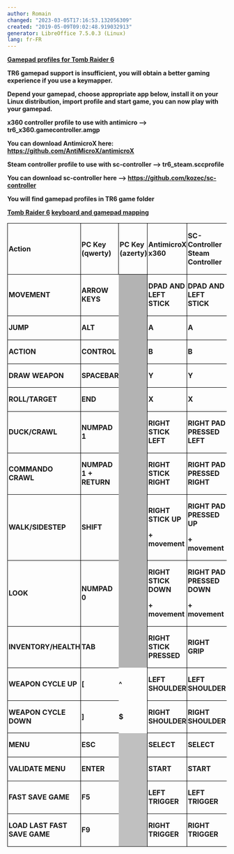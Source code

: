```yaml
---
author: Romain
changed: "2023-03-05T17:16:53.132056309"
created: "2019-05-09T09:02:48.919032913"
generator: LibreOffice 7.5.0.3 (Linux)
lang: fr-FR
---
```


<u>**Gamepad profiles for Tomb Raider 6**</u>

**TR6 gamepad support is insufficient, you will obtain a better gaming
experience if you use a keymapper.**

**Depend your gamepad, choose appropriate app below, install it on your
Linux distribution, import profile and start game, you can now play with
your gamepad.**

**x360 controller profile to use with antimicro -->
tr6_x360.gamecontroller.amgp**

**You can download AntimicroX here:
<https://github.com/AntiMicroX/antimicroX>**

**Steam controller profile to use with sc-controller -->
tr6_steam.sccprofile**

**You can download sc-controller here -->
<https://github.com/kozec/sc-controller>**

**You will find gamepad profiles in TR6 game folder**

**<u>Tomb Raider 6</u> <u>keyboard and gamepad mapping</u>**

<table width="751" data-cellpadding="2" data-cellspacing="0" style="background: transparent">
<tbody>
<tr class="odd">
<td width="123" height="16" style="border-top: 1.05pt solid #000000; border-bottom: 1.05pt solid #000000; border-left: 1.05pt solid #000000; border-right: none; padding-top: 0.05cm; padding-bottom: 0.05cm; padding-left: 0.05cm; padding-right: 0cm"><p><strong>Action</strong></p></td>
<td width="125" style="border-top: 1.05pt solid #000000; border-bottom: 1.05pt solid #000000; border-left: 1.05pt solid #000000; border-right: none; padding-top: 0.05cm; padding-bottom: 0.05cm; padding-left: 0.05cm; padding-right: 0cm"><p><strong>PC Key (qwerty)</strong></p></td>
<td width="105" style="border-top: 1.05pt solid #000000; border-bottom: 1.05pt solid #000000; border-left: 1.05pt solid #000000; border-right: none; padding-top: 0.05cm; padding-bottom: 0.05cm; padding-left: 0.05cm; padding-right: 0cm"><p><strong>PC Key (azerty)</strong></p></td>
<td width="172" style="border-top: 1.05pt solid #000000; border-bottom: 1.05pt solid #000000; border-left: 1.05pt solid #000000; border-right: none; padding-top: 0.05cm; padding-bottom: 0.05cm; padding-left: 0.05cm; padding-right: 0cm"><p><strong>AntimicroX x360</strong></p></td>
<td width="204" style="border: 1.05pt solid #000000; padding: 0.05cm"><p><strong>SC-Controller Steam Controller</strong></p></td>
</tr>
</tbody>
<tbody>
<tr class="odd">
<td width="123" height="17" style="border-top: none; border-bottom: 1.05pt solid #000000; border-left: 1.05pt solid #000000; border-right: none; padding-top: 0cm; padding-bottom: 0.05cm; padding-left: 0.05cm; padding-right: 0cm"><p><strong>MOVEMENT</strong></p></td>
<td width="125" style="border-top: none; border-bottom: 1.05pt solid #000000; border-left: 1.05pt solid #000000; border-right: none; padding-top: 0cm; padding-bottom: 0.05cm; padding-left: 0.05cm; padding-right: 0cm"><p><strong>ARROW KEYS</strong></p></td>
<td width="105" data-bgcolor="#b3b3b3" style="background: #b3b3b3; border: none; padding: 0cm"><p><br />
</p></td>
<td width="172" style="border-top: none; border-bottom: 1.05pt solid #000000; border-left: 1.05pt solid #000000; border-right: none; padding-top: 0cm; padding-bottom: 0.05cm; padding-left: 0.05cm; padding-right: 0cm"><p><strong>DPAD AND LEFT STICK</strong></p></td>
<td width="204" style="border-top: none; border-bottom: 1.05pt solid #000000; border-left: 1.05pt solid #000000; border-right: 1.05pt solid #000000; padding-top: 0cm; padding-bottom: 0.05cm; padding-left: 0.05cm; padding-right: 0.05cm"><p><strong>DPAD AND LEFT STICK</strong></p></td>
</tr>
<tr class="even">
<td width="123" height="17" style="border-top: none; border-bottom: 1.05pt solid #000000; border-left: 1.05pt solid #000000; border-right: none; padding-top: 0cm; padding-bottom: 0.05cm; padding-left: 0.05cm; padding-right: 0cm"><p><strong>JUMP</strong></p></td>
<td width="125" style="border-top: none; border-bottom: 1.05pt solid #000000; border-left: 1.05pt solid #000000; border-right: none; padding-top: 0cm; padding-bottom: 0.05cm; padding-left: 0.05cm; padding-right: 0cm"><p><strong>ALT</strong></p></td>
<td width="105" data-bgcolor="#b3b3b3" style="background: #b3b3b3; border: none; padding: 0cm"><p><br />
</p></td>
<td width="172" style="border-top: none; border-bottom: 1.05pt solid #000000; border-left: 1.05pt solid #000000; border-right: none; padding-top: 0cm; padding-bottom: 0.05cm; padding-left: 0.05cm; padding-right: 0cm"><p><strong>A</strong></p></td>
<td width="204" style="border-top: none; border-bottom: 1.05pt solid #000000; border-left: 1.05pt solid #000000; border-right: 1.05pt solid #000000; padding-top: 0cm; padding-bottom: 0.05cm; padding-left: 0.05cm; padding-right: 0.05cm"><p><strong>A</strong></p></td>
</tr>
<tr class="odd">
<td width="123" height="17" style="border-top: none; border-bottom: 1.05pt solid #000000; border-left: 1.05pt solid #000000; border-right: none; padding-top: 0cm; padding-bottom: 0.05cm; padding-left: 0.05cm; padding-right: 0cm"><p><strong>ACTION</strong></p></td>
<td width="125" style="border-top: none; border-bottom: 1.05pt solid #000000; border-left: 1.05pt solid #000000; border-right: none; padding-top: 0cm; padding-bottom: 0.05cm; padding-left: 0.05cm; padding-right: 0cm"><p><strong>CONTROL</strong></p></td>
<td width="105" data-bgcolor="#b3b3b3" style="background: #b3b3b3; border: none; padding: 0cm"><p><br />
</p></td>
<td width="172" style="border-top: none; border-bottom: 1.05pt solid #000000; border-left: 1.05pt solid #000000; border-right: none; padding-top: 0cm; padding-bottom: 0.05cm; padding-left: 0.05cm; padding-right: 0cm"><p><strong>B</strong></p></td>
<td width="204" style="border-top: none; border-bottom: 1.05pt solid #000000; border-left: 1.05pt solid #000000; border-right: 1.05pt solid #000000; padding-top: 0cm; padding-bottom: 0.05cm; padding-left: 0.05cm; padding-right: 0.05cm"><p><strong>B</strong></p></td>
</tr>
<tr class="even">
<td width="123" height="17" style="border-top: none; border-bottom: 1.05pt solid #000000; border-left: 1.05pt solid #000000; border-right: none; padding-top: 0cm; padding-bottom: 0.05cm; padding-left: 0.05cm; padding-right: 0cm"><p><strong>DRAW WEAPON</strong></p></td>
<td width="125" style="border-top: none; border-bottom: 1.05pt solid #000000; border-left: 1.05pt solid #000000; border-right: none; padding-top: 0cm; padding-bottom: 0.05cm; padding-left: 0.05cm; padding-right: 0cm"><p><strong>SPACEBAR</strong></p></td>
<td width="105" data-bgcolor="#b3b3b3" style="background: #b3b3b3; border: none; padding: 0cm"><p><br />
</p></td>
<td width="172" style="border-top: none; border-bottom: 1.05pt solid #000000; border-left: 1.05pt solid #000000; border-right: none; padding-top: 0cm; padding-bottom: 0.05cm; padding-left: 0.05cm; padding-right: 0cm"><p><strong>Y</strong></p></td>
<td width="204" style="border-top: none; border-bottom: 1.05pt solid #000000; border-left: 1.05pt solid #000000; border-right: 1.05pt solid #000000; padding-top: 0cm; padding-bottom: 0.05cm; padding-left: 0.05cm; padding-right: 0.05cm"><p><strong>Y</strong></p></td>
</tr>
<tr class="odd">
<td width="123" height="17" style="border-top: none; border-bottom: 1.05pt solid #000000; border-left: 1.05pt solid #000000; border-right: none; padding-top: 0cm; padding-bottom: 0.05cm; padding-left: 0.05cm; padding-right: 0cm"><p><strong>ROLL/TARGET</strong></p></td>
<td width="125" style="border-top: none; border-bottom: 1.05pt solid #000000; border-left: 1.05pt solid #000000; border-right: none; padding-top: 0cm; padding-bottom: 0.05cm; padding-left: 0.05cm; padding-right: 0cm"><p><strong>END</strong></p></td>
<td width="105" data-bgcolor="#b3b3b3" style="background: #b3b3b3; border: none; padding: 0cm"><p><br />
</p></td>
<td width="172" style="border-top: none; border-bottom: 1.05pt solid #000000; border-left: 1.05pt solid #000000; border-right: none; padding-top: 0cm; padding-bottom: 0.05cm; padding-left: 0.05cm; padding-right: 0cm"><p><strong>X</strong></p></td>
<td width="204" style="border-top: none; border-bottom: 1.05pt solid #000000; border-left: 1.05pt solid #000000; border-right: 1.05pt solid #000000; padding-top: 0cm; padding-bottom: 0.05cm; padding-left: 0.05cm; padding-right: 0.05cm"><p><strong>X</strong></p></td>
</tr>
<tr class="even">
<td width="123" height="17" style="border-top: none; border-bottom: 1.05pt solid #000000; border-left: 1.05pt solid #000000; border-right: none; padding-top: 0cm; padding-bottom: 0.05cm; padding-left: 0.05cm; padding-right: 0cm"><p><strong>DUCK/CRAWL</strong></p></td>
<td width="125" style="border-top: none; border-bottom: 1.05pt solid #000000; border-left: 1.05pt solid #000000; border-right: none; padding-top: 0cm; padding-bottom: 0.05cm; padding-left: 0.05cm; padding-right: 0cm"><p><strong>NUMPAD 1</strong></p></td>
<td width="105" data-bgcolor="#b3b3b3" style="background: #b3b3b3; border: none; padding: 0cm"><p><br />
</p></td>
<td width="172" style="border-top: none; border-bottom: 1.05pt solid #000000; border-left: 1.05pt solid #000000; border-right: none; padding-top: 0cm; padding-bottom: 0.05cm; padding-left: 0.05cm; padding-right: 0cm"><p><strong>RIGHT STICK LEFT</strong></p></td>
<td width="204" style="border-top: none; border-bottom: 1.05pt solid #000000; border-left: 1.05pt solid #000000; border-right: 1.05pt solid #000000; padding-top: 0cm; padding-bottom: 0.05cm; padding-left: 0.05cm; padding-right: 0.05cm"><p><strong>RIGHT PAD PRESSED LEFT</strong></p></td>
</tr>
<tr class="odd">
<td width="123" height="17" style="border-top: none; border-bottom: 1.05pt solid #000000; border-left: 1.05pt solid #000000; border-right: none; padding-top: 0cm; padding-bottom: 0.05cm; padding-left: 0.05cm; padding-right: 0cm"><p><strong>COMMANDO CRAWL</strong></p></td>
<td width="125" style="border-top: none; border-bottom: 1.05pt solid #000000; border-left: 1.05pt solid #000000; border-right: none; padding-top: 0cm; padding-bottom: 0.05cm; padding-left: 0.05cm; padding-right: 0cm"><p><strong>NUMPAD 1 + RETURN</strong></p></td>
<td width="105" data-bgcolor="#b3b3b3" style="background: #b3b3b3; border: none; padding: 0cm"><p><br />
</p></td>
<td width="172" style="border-top: none; border-bottom: 1.05pt solid #000000; border-left: 1.05pt solid #000000; border-right: none; padding-top: 0cm; padding-bottom: 0.05cm; padding-left: 0.05cm; padding-right: 0cm"><p><strong>RIGHT STICK RIGHT</strong></p></td>
<td width="204" style="border-top: none; border-bottom: 1.05pt solid #000000; border-left: 1.05pt solid #000000; border-right: 1.05pt solid #000000; padding-top: 0cm; padding-bottom: 0.05cm; padding-left: 0.05cm; padding-right: 0.05cm"><p><strong>RIGHT PAD PRESSED RIGHT</strong></p></td>
</tr>
<tr class="even">
<td width="123" height="17" style="border-top: none; border-bottom: 1.05pt solid #000000; border-left: 1.05pt solid #000000; border-right: none; padding-top: 0cm; padding-bottom: 0.05cm; padding-left: 0.05cm; padding-right: 0cm"><p><strong>WALK/SIDESTEP</strong></p></td>
<td width="125" style="border-top: none; border-bottom: 1.05pt solid #000000; border-left: 1.05pt solid #000000; border-right: none; padding-top: 0cm; padding-bottom: 0.05cm; padding-left: 0.05cm; padding-right: 0cm"><p><strong>SHIFT</strong></p></td>
<td width="105" data-bgcolor="#b3b3b3" style="background: #b3b3b3; border: none; padding: 0cm"><p><br />
</p></td>
<td width="172" style="border-top: none; border-bottom: 1.05pt solid #000000; border-left: 1.05pt solid #000000; border-right: none; padding-top: 0cm; padding-bottom: 0.05cm; padding-left: 0.05cm; padding-right: 0cm"><p><strong>RIGHT STICK UP</strong></p>
<p><strong>+ movement</strong></p></td>
<td width="204" style="border-top: none; border-bottom: 1.05pt solid #000000; border-left: 1.05pt solid #000000; border-right: 1.05pt solid #000000; padding-top: 0cm; padding-bottom: 0.05cm; padding-left: 0.05cm; padding-right: 0.05cm"><p><strong>RIGHT PAD PRESSED UP</strong></p>
<p><strong>+ movement</strong></p></td>
</tr>
<tr class="odd">
<td width="123" height="17" style="border-top: none; border-bottom: 1.05pt solid #000000; border-left: 1.05pt solid #000000; border-right: none; padding-top: 0cm; padding-bottom: 0.05cm; padding-left: 0.05cm; padding-right: 0cm"><p><strong>LOOK</strong></p></td>
<td width="125" style="border-top: none; border-bottom: 1.05pt solid #000000; border-left: 1.05pt solid #000000; border-right: none; padding-top: 0cm; padding-bottom: 0.05cm; padding-left: 0.05cm; padding-right: 0cm"><p><strong>NUMPAD 0</strong></p></td>
<td width="105" data-bgcolor="#b3b3b3" style="background: #b3b3b3; border: none; padding: 0cm"><p><br />
</p></td>
<td width="172" style="border-top: none; border-bottom: 1.05pt solid #000000; border-left: 1.05pt solid #000000; border-right: none; padding-top: 0cm; padding-bottom: 0.05cm; padding-left: 0.05cm; padding-right: 0cm"><p><strong>RIGHT STICK DOWN</strong></p>
<p><strong>+ movement</strong></p></td>
<td width="204" style="border-top: none; border-bottom: 1.05pt solid #000000; border-left: 1.05pt solid #000000; border-right: 1.05pt solid #000000; padding-top: 0cm; padding-bottom: 0.05cm; padding-left: 0.05cm; padding-right: 0.05cm"><p><strong>RIGHT PAD PRESSED DOWN</strong></p>
<p><strong>+ movement</strong></p></td>
</tr>
<tr class="even">
<td width="123" height="17" style="border-top: none; border-bottom: 1.05pt solid #000000; border-left: 1.05pt solid #000000; border-right: none; padding-top: 0cm; padding-bottom: 0.05cm; padding-left: 0.05cm; padding-right: 0cm"><p><strong>INVENTORY/HEALTH</strong></p></td>
<td width="125" style="border-top: none; border-bottom: 1.05pt solid #000000; border-left: 1.05pt solid #000000; border-right: none; padding-top: 0cm; padding-bottom: 0.05cm; padding-left: 0.05cm; padding-right: 0cm"><p><strong>TAB</strong></p></td>
<td width="105" data-bgcolor="#b3b3b3" style="background: #b3b3b3; border: none; padding: 0cm"><p><br />
</p></td>
<td width="172" style="border-top: none; border-bottom: 1.05pt solid #000000; border-left: 1.05pt solid #000000; border-right: none; padding-top: 0cm; padding-bottom: 0.05cm; padding-left: 0.05cm; padding-right: 0cm"><p><strong>RIGHT STICK PRESSED</strong></p></td>
<td width="204" style="border-top: none; border-bottom: 1.05pt solid #000000; border-left: 1.05pt solid #000000; border-right: 1.05pt solid #000000; padding-top: 0cm; padding-bottom: 0.05cm; padding-left: 0.05cm; padding-right: 0.05cm"><p><strong>RIGHT GRIP</strong></p></td>
</tr>
<tr class="odd" style="background: transparent">
<td width="123" height="17" style="border-top: none; border-bottom: 1.05pt solid #000000; border-left: 1.05pt solid #000000; border-right: none; padding-top: 0cm; padding-bottom: 0.05cm; padding-left: 0.05cm; padding-right: 0cm"><p><strong>WEAPON CYCLE UP</strong></p></td>
<td width="125" style="border-top: none; border-bottom: 1.05pt solid #000000; border-left: 1.05pt solid #000000; border-right: none; padding-top: 0cm; padding-bottom: 0.05cm; padding-left: 0.05cm; padding-right: 0cm"><p><strong>[</strong></p></td>
<td width="105" style="background: transparent; border: none; padding: 0cm"><p><strong>^</strong></p></td>
<td width="172" style="border-top: none; border-bottom: 1.05pt solid #000000; border-left: 1.05pt solid #000000; border-right: none; padding-top: 0cm; padding-bottom: 0.05cm; padding-left: 0.05cm; padding-right: 0cm"><p><strong>LEFT SHOULDER</strong></p></td>
<td width="204" style="border-top: none; border-bottom: 1.05pt solid #000000; border-left: 1.05pt solid #000000; border-right: 1.05pt solid #000000; padding-top: 0cm; padding-bottom: 0.05cm; padding-left: 0.05cm; padding-right: 0.05cm"><p><strong>LEFT SHOULDER</strong></p></td>
</tr>
<tr class="even" style="background: transparent">
<td width="123" height="17" style="border-top: none; border-bottom: 1.05pt solid #000000; border-left: 1.05pt solid #000000; border-right: none; padding-top: 0cm; padding-bottom: 0.05cm; padding-left: 0.05cm; padding-right: 0cm"><p><strong>WEAPON CYCLE DOWN</strong></p></td>
<td width="125" style="border-top: none; border-bottom: 1.05pt solid #000000; border-left: 1.05pt solid #000000; border-right: none; padding-top: 0cm; padding-bottom: 0.05cm; padding-left: 0.05cm; padding-right: 0cm"><p><strong>]</strong></p></td>
<td width="105" style="background: transparent; border: none; padding: 0cm"><p><strong>$</strong></p></td>
<td width="172" style="border-top: none; border-bottom: 1.05pt solid #000000; border-left: 1.05pt solid #000000; border-right: none; padding-top: 0cm; padding-bottom: 0.05cm; padding-left: 0.05cm; padding-right: 0cm"><p><strong>RIGHT SHOULDER</strong></p></td>
<td width="204" style="border-top: none; border-bottom: 1.05pt solid #000000; border-left: 1.05pt solid #000000; border-right: 1.05pt solid #000000; padding-top: 0cm; padding-bottom: 0.05cm; padding-left: 0.05cm; padding-right: 0.05cm"><p><strong>RIGHT SHOULDER</strong></p></td>
</tr>
<tr class="odd" style="background: transparent">
<td width="123" height="17" style="border-top: none; border-bottom: 1.05pt solid #000000; border-left: 1.05pt solid #000000; border-right: none; padding-top: 0cm; padding-bottom: 0.05cm; padding-left: 0.05cm; padding-right: 0cm"><p><strong>MENU</strong></p></td>
<td width="125" style="border-top: none; border-bottom: 1.05pt solid #000000; border-left: 1.05pt solid #000000; border-right: none; padding-top: 0cm; padding-bottom: 0.05cm; padding-left: 0.05cm; padding-right: 0cm"><p><strong>ESC</strong></p></td>
<td width="105" data-bgcolor="#c0c0c0" style="background: #c0c0c0; border: none; padding: 0cm"><p><br />
</p></td>
<td width="172" style="border-top: none; border-bottom: 1.05pt solid #000000; border-left: 1.05pt solid #000000; border-right: none; padding-top: 0cm; padding-bottom: 0.05cm; padding-left: 0.05cm; padding-right: 0cm"><p><strong>SELECT</strong></p></td>
<td width="204" style="border-top: none; border-bottom: 1.05pt solid #000000; border-left: 1.05pt solid #000000; border-right: 1.05pt solid #000000; padding-top: 0cm; padding-bottom: 0.05cm; padding-left: 0.05cm; padding-right: 0.05cm"><p><strong>SELECT</strong></p></td>
</tr>
<tr class="even" style="background: transparent">
<td width="123" height="17" style="border-top: none; border-bottom: 1.05pt solid #000000; border-left: 1.05pt solid #000000; border-right: none; padding-top: 0cm; padding-bottom: 0.05cm; padding-left: 0.05cm; padding-right: 0cm"><p><strong>VALIDATE MENU</strong></p></td>
<td width="125" style="border-top: none; border-bottom: 1.05pt solid #000000; border-left: 1.05pt solid #000000; border-right: none; padding-top: 0cm; padding-bottom: 0.05cm; padding-left: 0.05cm; padding-right: 0cm"><p><strong>ENTER</strong></p></td>
<td width="105" data-bgcolor="#c0c0c0" style="background: #c0c0c0; border: none; padding: 0cm"><p><br />
</p></td>
<td width="172" style="border-top: none; border-bottom: 1.05pt solid #000000; border-left: 1.05pt solid #000000; border-right: none; padding-top: 0cm; padding-bottom: 0.05cm; padding-left: 0.05cm; padding-right: 0cm"><p><strong>START</strong></p></td>
<td width="204" style="border-top: none; border-bottom: 1.05pt solid #000000; border-left: 1.05pt solid #000000; border-right: 1.05pt solid #000000; padding-top: 0cm; padding-bottom: 0.05cm; padding-left: 0.05cm; padding-right: 0.05cm"><p><strong>START</strong></p></td>
</tr>
<tr class="odd" style="background: transparent">
<td width="123" height="17" style="border-top: none; border-bottom: 1.05pt solid #000000; border-left: 1.05pt solid #000000; border-right: none; padding-top: 0cm; padding-bottom: 0.05cm; padding-left: 0.05cm; padding-right: 0cm"><p><strong>FAST SAVE GAME</strong></p></td>
<td width="125" style="border-top: none; border-bottom: 1.05pt solid #000000; border-left: 1.05pt solid #000000; border-right: none; padding-top: 0cm; padding-bottom: 0.05cm; padding-left: 0.05cm; padding-right: 0cm"><p><strong>F5</strong></p></td>
<td width="105" data-bgcolor="#c0c0c0" style="background: #c0c0c0; border: none; padding: 0cm"><p><br />
</p></td>
<td width="172" style="border-top: none; border-bottom: 1.05pt solid #000000; border-left: 1.05pt solid #000000; border-right: none; padding-top: 0cm; padding-bottom: 0.05cm; padding-left: 0.05cm; padding-right: 0cm"><p><strong>LEFT TRIGGER</strong></p></td>
<td width="204" style="border-top: none; border-bottom: 1.05pt solid #000000; border-left: 1.05pt solid #000000; border-right: 1.05pt solid #000000; padding-top: 0cm; padding-bottom: 0.05cm; padding-left: 0.05cm; padding-right: 0.05cm"><p><strong>LEFT TRIGGER</strong></p></td>
</tr>
<tr class="even" style="background: transparent">
<td width="123" height="19" style="border-top: none; border-bottom: 1.05pt solid #000000; border-left: 1.05pt solid #000000; border-right: none; padding-top: 0cm; padding-bottom: 0.05cm; padding-left: 0.05cm; padding-right: 0cm"><p><strong>LOAD LAST FAST SAVE GAME</strong></p></td>
<td width="125" style="border-top: none; border-bottom: 1.05pt solid #000000; border-left: 1.05pt solid #000000; border-right: none; padding-top: 0cm; padding-bottom: 0.05cm; padding-left: 0.05cm; padding-right: 0cm"><p><strong>F9</strong></p></td>
<td width="105" data-bgcolor="#c0c0c0" style="background: #c0c0c0; border: none; padding: 0cm"><p><br />
</p></td>
<td width="172" style="border-top: none; border-bottom: 1.05pt solid #000000; border-left: 1.05pt solid #000000; border-right: none; padding-top: 0cm; padding-bottom: 0.05cm; padding-left: 0.05cm; padding-right: 0cm"><p><strong>RIGHT TRIGGER</strong></p></td>
<td width="204" style="border-top: none; border-bottom: 1.05pt solid #000000; border-left: 1.05pt solid #000000; border-right: 1.05pt solid #000000; padding-top: 0cm; padding-bottom: 0.05cm; padding-left: 0.05cm; padding-right: 0.05cm"><p><strong>RIGHT TRIGGER</strong></p></td>
</tr>
</tbody>
</table>

  
  

